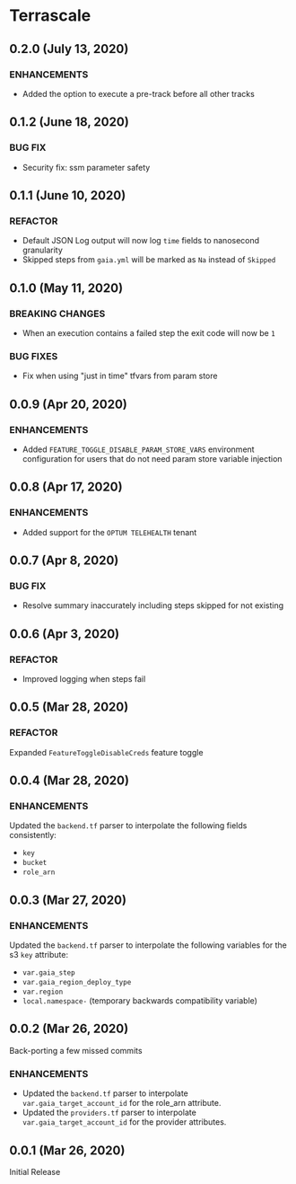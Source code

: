 # Terrascale

## 0.2.0 (July 13, 2020)

### ENHANCEMENTS

- Added the option to execute a pre-track before all other tracks

## 0.1.2 (June 18, 2020)

### BUG FIX

- Security fix: ssm parameter safety

## 0.1.1 (June 10, 2020)

### REFACTOR

- Default JSON Log output will now log `time` fields to nanosecond granularity
- Skipped steps from `gaia.yml` will be marked as `Na` instead of `Skipped`

## 0.1.0 (May 11, 2020)

### BREAKING CHANGES

- When an execution contains a failed step the exit code will now be `1`

### BUG FIXES

- Fix when using "just in time" tfvars from param store

## 0.0.9 (Apr 20, 2020)

### ENHANCEMENTS

- Added `FEATURE_TOGGLE_DISABLE_PARAM_STORE_VARS` environment configuration for users that do not need param store variable injection

## 0.0.8 (Apr 17, 2020)

### ENHANCEMENTS

- Added support for the `OPTUM TELEHEALTH` tenant

## 0.0.7 (Apr 8, 2020)

### BUG FIX

- Resolve summary inaccurately including steps skipped for not existing

## 0.0.6 (Apr 3, 2020)

### REFACTOR

- Improved logging when steps fail

## 0.0.5 (Mar 28, 2020)

### REFACTOR

Expanded `FeatureToggleDisableCreds` feature toggle

## 0.0.4 (Mar 28, 2020)

### ENHANCEMENTS

Updated the `backend.tf` parser to interpolate the following fields consistently:

- `key`
- `bucket`
- `role_arn`

## 0.0.3 (Mar 27, 2020)

### ENHANCEMENTS

Updated the `backend.tf` parser to interpolate the following variables for the s3 `key` attribute:

- `var.gaia_step`
- `var.gaia_region_deploy_type`
- `var.region`
- `local.namespace-` (temporary backwards compatibility variable)

## 0.0.2 (Mar 26, 2020)

Back-porting a few missed commits

### ENHANCEMENTS

- Updated the `backend.tf` parser to interpolate `var.gaia_target_account_id` for the role_arn attribute.
- Updated the `providers.tf` parser to interpolate `var.gaia_target_account_id` for the provider attributes.

## 0.0.1 (Mar 26, 2020)

Initial Release
